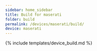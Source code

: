 ```yaml
---
sidebar: home_sidebar
title: Build for maserati
folder: build
permalink: /devices/maserati/build/
device: maserati
---
```

{% include templates/device_build.md %}
